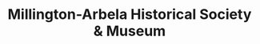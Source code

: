 ---
layout: repo
title: "Millington-Arbela Historical Society & Museum"
id: 4147
permalink: repos/4147/
---